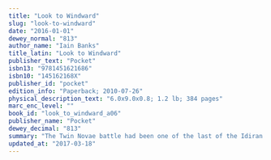 ```yaml
---
title: "Look to Windward"
slug: "look-to-windward"
date: "2016-01-01"
dewey_normal: "813"
author_name: "Iain Banks"
title_latin: "Look to Windward"
publisher_text: "Pocket"
isbn13: "9781451621686"
isbn10: "145162168X"
publisher_id: "pocket"
edition_info: "Paperback; 2010-07-26"
physical_description_text: "6.0x9.0x0.8; 1.2 lb; 384 pages"
marc_enc_level: ""
book_id: "look_to_windward_a06"
publisher_name: "Pocket"
dewey_decimal: "813"
summary: "The Twin Novae battle had been one of the last of the Idiran war, and one of the most horrific: desperate to avert their inevitable defeat, the Idirans had induced not one but two suns to explode, snuffing out worlds and biospheres teeming with sentient life. They were attacks of incredible proportion -- gigadeathcrimes. But the war ended, and life went on. Now, eight hundred years later, light from the first explosion is about to reach the Masaq' Orbital, home to the Culture's most adventurous and decadent souls. There it will fall upon Masaq's 50 billion inhabitants, gathered to commemorate the deaths of the innocent and to reflect, if only for a moment, on what some call the Culture's own complicity in the terrible event. Also journeying to Masaq' is Major Quilan, an emissary from the war-ravaged world of Chel. In the aftermath of the conflict that split his world apart, most believe he has come to Masaq' to bring home Chel's most brilliant star and self-exiled dissident, the honored Composer Ziller. Ziller claims he will do anything to avoid a meeting with Major Quilan, who he suspects has come to murder him. But the Major's true assignment will have far greater consequences than the death of a mere political dissident, as part of a conspiracy more ambitious than even he can know -- a mission his superiors have buried so deeply in his mind that even he cannot remember it. Hailed by SFX magazine as an excellent hopping-on point if you've never read a Banks SF novel before, Look to Windward is an awe-inspiring immersion into the wildly original, vividly realized civilization that Banks calls the Culture."
updated_at: "2017-03-18"
---
```


